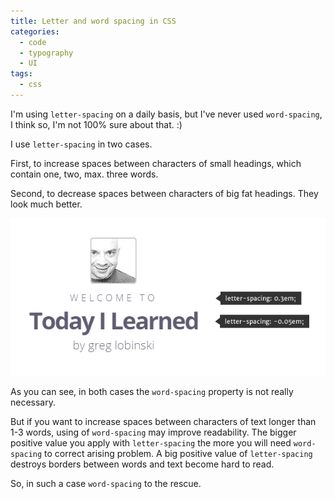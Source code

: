```yaml
---
title: Letter and word spacing in CSS
categories:
  - code
  - typography
  - UI
tags:
  - css
---
```


I'm using `letter-spacing` on a daily basis, but I've never used `word-spacing`, I think so, I'm not 100% sure about that. :)

I use `letter-spacing` in two cases.

First, to increase spaces between characters of small headings, which contain one, two, max. three words.

Second, to decrease spaces between characters of big fat headings. They look much better.

![letter-spacing](./letter-spacing.png)

As you can see, in both cases the `word-spacing` property is not really necessary.

But if you want to increase spaces between characters of text longer than 1-3 words, using of `word-spacing` may improve readability. The bigger positive value you apply with `letter-spacing` the more you will need `word-spacing` to correct arising problem. A big positive value of `letter-spacing` destroys borders between words and text become hard to read.

So, in such a case `word-spacing` to the rescue.

